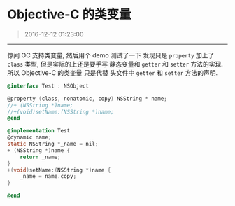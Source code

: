 # Objective-C 的类变量
> 2016-12-12 01:23:00

---

惊闻 OC 支持类变量, 然后用个 demo 测试了一下
发现只是 `property` 加上了 `class` 类型, 但是实际的上还是要手写 静态变量和 `getter` 和 `setter` 方法的实现.
所以 Objective-C 的类变量 只是代替 头文件中 `getter` 和 `setter` 方法的声明.

```objective-c
@interface Test : NSObject

@property (class, nonatomic, copy) NSString * name;
//+ (NSString *)name;
//+(void)setName:(NSString *)name;
@end

@implementation Test
@dynamic name;
static NSString *_name = nil;
+ (NSString *)name {
    return _name;
}
+(void)setName:(NSString *)name {
    _name = name.copy;
}

@end

```

